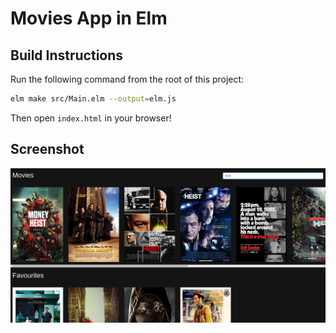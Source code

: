 # Movies App in Elm

## Build Instructions

Run the following command from the root of this project:

```bash
elm make src/Main.elm --output=elm.js
```

Then open `index.html` in your browser!

## Screenshot

![Screenshot](./media/screenshot.png)
